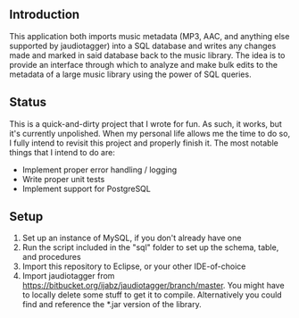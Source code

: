 ## Introduction

This application both imports music metadata (MP3, AAC, and anything else supported by jaudiotagger) into a SQL database and writes any changes made and marked in said database back to the music library.  The idea is to provide an interface through which to analyze and make bulk edits to the metadata of a large music library using the power of SQL queries.

## Status

This is a quick-and-dirty project that I wrote for fun.  As such, it works, but it's currently unpolished.  When my personal life allows me the time to do so, I fully intend to revisit this project and properly finish it.  The most notable things that I intend to do are:
* Implement proper error handling / logging
* Write proper unit tests
* Implement support for PostgreSQL

## Setup
1. Set up an instance of MySQL, if you don't already have one
2. Run the script included in the "sql" folder to set up the schema, table, and procedures
3. Import this repository to Eclipse, or your other IDE-of-choice
4. Import jaudiotagger from https://bitbucket.org/ijabz/jaudiotagger/branch/master.  You might have to locally delete some stuff to get it to compile.  Alternatively you could find and reference the *.jar version of the library.
